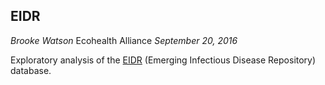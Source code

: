 ## EIDR 

*Brooke Watson*
Ecohealth Alliance
*September 20, 2016*

Exploratory analysis of the [EIDR] (Emerging Infectious Disease Repository) database.

[EIDR]: https://eidr.ecohealthalliance.org/

